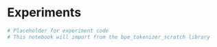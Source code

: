 # Experiments


<!-- WARNING: THIS FILE WAS AUTOGENERATED! DO NOT EDIT! -->

``` python
# Placeholder for experiment code
# This notebook will import from the bpe_tokenizer_scratch library
```
